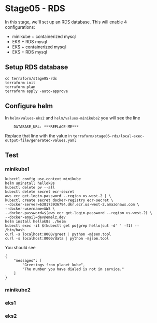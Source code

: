 # Stage05 - RDS

In this stage, we'll set up an RDS database.  This will enable 4 configurations:
* minikube + containerized mysql
* EKS + RDS mysql
* EKS + containerized mysql
* EKS + RDS mysql

## Setup RDS database
```
cd terraform/stage05-rds
terraform init
terraform plan
terraform apply -auto-approve
```

## Configure helm
In `helm/values-eks2` and `helm/values-minikube2` you will see the line
```
    DATABASE_URL: ***REPLACE-ME***
```
Replace that line with the value in `terraform/stage05-rds/local-exec-output-file/generated-values.yaml`

## Test
### minikube1
```
kubectl config use-context minikube
helm uninstall hellok8s
kubectl delete pv --all
kubectl delete secret ecr-secret
aws ecr get-login-password --region us-west-2 | \
kubectl create secret docker-registry ecr-secret \
--docker-server=638173936794.dkr.ecr.us-west-2.amazonaws.com \
--docker-username=AWS \
--docker-password=$(aws ecr get-login-password --region us-west-2) \
--docker-email=dev@emelz.dev 
helm install hellok8s ./helm
kubectl exec -it $(kubectl get po|grep hello|cut -d' ' -f1) -- /bin/bash
curl -s localhost:8000/greet | python -mjson.tool
curl -s localhost:8000/data | python -mjson.tool
```
You should see
```
{
    "messages": [
        "Greetings from planet kube",
        "The number you have dialed is not in service."
    ]
}
```

### minikube2


### eks1

### eks2
